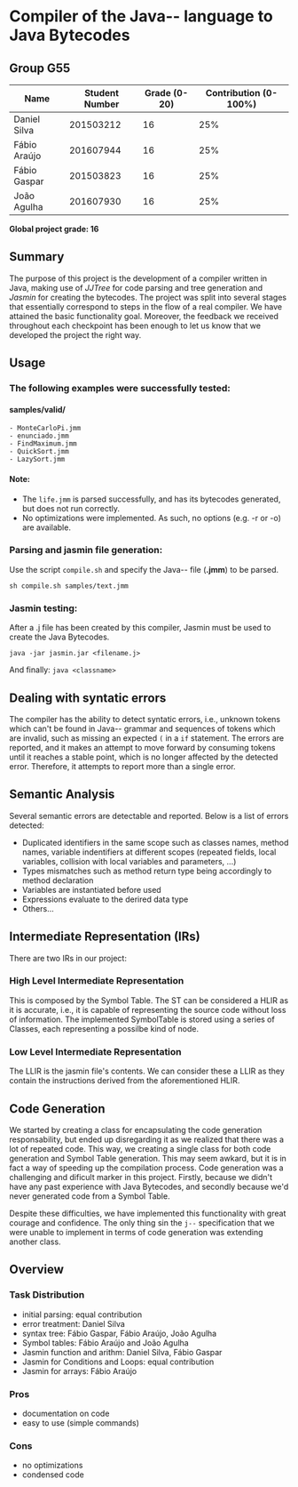 # Compiler of the Java-- language to Java Bytecodes

## Group G55

| Name | Student Number | Grade (0-20) | Contribution (0-100%) |
| ---- | -------------- | ------------ | --------------------- |
| Daniel Silva | 201503212 | 16 | 25% |
| Fábio Araújo | 201607944 | 16 | 25% |
| Fábio Gaspar | 201503823 | 16 | 25% |
| João Agulha | 201607930 | 16 | 25% |

**Global project grade: 16**

## Summary

The purpose of this project is the development of a compiler written in Java, making use of _JJTree_ for code parsing and tree generation and _Jasmin_ for creating the bytecodes.
The project was split into several stages that essentially correspond to steps in the flow of a real compiler.
We have attained the basic functionality goal. Moreover, the feedback we received throughout each checkpoint has been enough to let us know that we developed the project the right way.

## Usage

### The following examples were successfully tested:

#### samples/valid/ 
    - MonteCarloPi.jmm
    - enunciado.jmm
    - FindMaximum.jmm
    - QuickSort.jmm
    - LazySort.jmm


#### Note:
 - The `life.jmm` is parsed successfully, and has its bytecodes generated, but does not run correctly.
 - No optimizations were implemented. As such, no options (e.g. -r or -o) are available.

### Parsing and jasmin file generation:

Use the script `compile.sh` and specify the Java-- file (**.jmm**) to be parsed.

```
sh compile.sh samples/text.jmm
```

### Jasmin testing:

After a .j file has been created by this compiler, Jasmin must be used to create the Java Bytecodes.

`java -jar jasmin.jar <filename.j>`

And finally: 
`java <classname>`


## Dealing with syntatic errors

The compiler has the ability to detect syntatic errors, i.e., unknown tokens which can't be found in Java-- grammar and sequences of tokens which are invalid, such as missing an expected `(` in a `if` statement. The errors are reported, and it makes an attempt to move forward by consuming tokens until it reaches a stable point, which is no longer affected by the detected error. Therefore, it attempts to report more than a single error.

## Semantic Analysis

Several semantic errors are detectable and reported. Below is a list of errors detected:

- Duplicated identifiers in the same scope such as classes names, method names, variable indentifiers at different scopes (repeated fields, local variables, collision with local variables and parameters, ...)
- Types mismatches such as method return type being accordingly to method declaration
- Variables are instantiated before used
- Expressions evaluate to the derired data type
- Others...

## Intermediate Representation (IRs)

There are two IRs in our project:

### High Level Intermediate Representation
This is composed by the Symbol Table. The ST can be considered a HLIR as it is accurate, i.e., it is capable of representing the source code without loss of information. The implemented SymbolTable is stored using a series of Classes, each representing a possilbe kind of node.


### Low Level Intermediate Representation
The LLIR is the jasmin file's contents. We can consider these a LLIR as they contain the instructions derived from the aforementioned HLIR. 


## Code Generation

We started by creating a class for encapsulating the code generation responsability, but ended up disregarding it as we realized that there was a lot of repeated code. This way, we creating a single class for both code generation and Symbol Table generation.
This may seem awkard, but it is in fact a way of speeding up the compilation process.
Code generation was a challenging and dificult marker in this project. Firstly, because we didn't have any past experience with Java Bytecodes, and secondly because we'd never generated code from a Symbol Table.

Despite these difficulties, we have implemented this functionality with great courage and confidence. The only thing sin the `j--` specification that we were unable to implement in terms of code generation was extending another class.

## Overview

### Task Distribution

 - initial parsing: equal contribution
 - error treatment: Daniel Silva
 - syntax tree: Fábio Gaspar, Fábio Araújo, João Agulha
 - Symbol tables: Fábio Araújo and João Agulha
 - Jasmin function and arithm: Daniel Silva, Fábio Gaspar
 - Jasmin for Conditions and Loops: equal contribution
 - Jasmin for arrays: Fábio Araújo
### Pros
 - documentation on code
 - easy to use (simple commands)

### Cons
 - no optimizations
 - condensed code